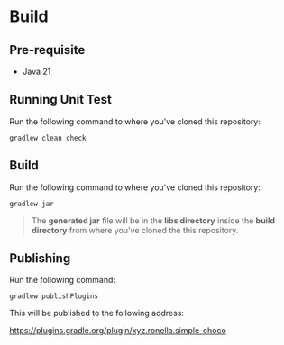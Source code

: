 # Build

## Pre-requisite

* Java 21

## Running Unit Test

Run the following command to where you've cloned this repository:

```
gradlew clean check
```

## Build

Run the following command to where you've cloned this repository:

```
gradlew jar
```

> The **generated jar** file will be in the **libs directory** inside the **build directory** from where you've cloned the this repository.

## Publishing

Run the following command:

```
gradlew publishPlugins
```

This will be published to the following address:

https://plugins.gradle.org/plugin/xyz.ronella.simple-choco